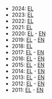 - 2024: [EL](/2024-el.pdf)
- 2023: [EL](/2023-el.pdf)
- 2022: [EL](/2022-el.pdf)
- 2021: [EL](/2021-el.pdf)
- 2020: [EL](/2020-el.pdf) - [EN](/2020-en.pdf)
- 2019: [EL](/2019-el.pdf) - [EN](/2019-en.pdf)
- 2018: [EL](/2018-el.pdf) 
- 2017: [EL](/2017-el.pdf) - [EN](/2017-en.pdf)
- 2016: [EL](/2016-el.pdf) - [EN](/2016-en.pdf)
- 2015: [EL](/2015-el.pdf) - [EN](/2015-en.pdf)
- 2014: [EL](/2014-el.pdf) - [EN](/2014-en.pdf)
- 2013: [EL](/2013-el.pdf) - [EN](/2013-en.pdf)
- 2012: [EL](/2012-el.pdf) - [EN](/2012-en.pdf)
- 2011: [EL](/2011-el.pdf) - [EN](/2011-en.pdf)

